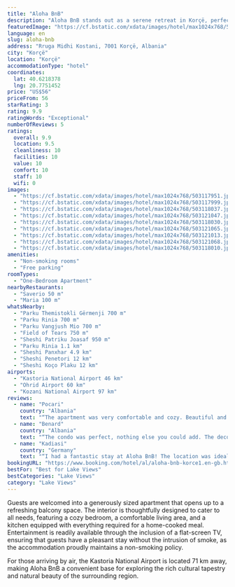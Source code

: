 ```yaml
---
title: "Aloha BnB"
description: "Aloha BnB stands out as a serene retreat in Korçë, perfectly positioned just a stone's throw away from the enchanting Ohrid Lake Springs and the historic Monastery Saint Naum."
featuredImage: "https://cf.bstatic.com/xdata/images/hotel/max1024x768/503117951.jpg?k=a73f18879e48c76fdefbeb0da83fc922e5d6cc650eaa8506423e27861affda7a&o=&hp=1"
language: en
slug: aloha-bnb
address: "Rruga Midhi Kostani, 7001 Korçë, Albania"
city: "Korçë"
location: "Korçë"
accommodationType: "hotel"
coordinates:
  lat: 40.6218378
  lng: 20.7751452
price: "US$56"
priceFrom: 56
starRating: 3
rating: 9.9
ratingWords: "Exceptional"
numberOfReviews: 5
ratings:
  overall: 9.9
  location: 9.5
  cleanliness: 10
  facilities: 10
  value: 10
  comfort: 10
  staff: 10
  wifi: 0
images:
  - "https://cf.bstatic.com/xdata/images/hotel/max1024x768/503117951.jpg?k=a73f18879e48c76fdefbeb0da83fc922e5d6cc650eaa8506423e27861affda7a&o=&hp=1"
  - "https://cf.bstatic.com/xdata/images/hotel/max1024x768/503117999.jpg?k=1729c0c9aa52da26ac145497b7cb896671614bb14bb6eee32552f8e0cb21aef7&o=&hp=1"
  - "https://cf.bstatic.com/xdata/images/hotel/max1024x768/503118037.jpg?k=cd0dcde393f3f7903a0585fd2497ddeb09c7aef7df8e769bff8b33433512d0bb&o=&hp=1"
  - "https://cf.bstatic.com/xdata/images/hotel/max1024x768/503121047.jpg?k=6e0344f90068818f8d27c59d83a5d2de34b2d56a1e583b0b1892430e793375c8&o=&hp=1"
  - "https://cf.bstatic.com/xdata/images/hotel/max1024x768/503118030.jpg?k=fc68edffcfbf8e02d882af06c413eb66a9bd02f3fb04838545e495deab9ad334&o=&hp=1"
  - "https://cf.bstatic.com/xdata/images/hotel/max1024x768/503121065.jpg?k=52ec34a9534fa2e20ff76cd759216ae8e766c01ca704625201ff06d273b4bbff&o=&hp=1"
  - "https://cf.bstatic.com/xdata/images/hotel/max1024x768/503121013.jpg?k=178546757357ea62791067c3b23189138dde494a1d055b8192284c7ccd89ba65&o=&hp=1"
  - "https://cf.bstatic.com/xdata/images/hotel/max1024x768/503121068.jpg?k=503fbfb4004133c4b4f8fd9bf126d0069b0691c6c46691e9c598476ddddeeefd&o=&hp=1"
  - "https://cf.bstatic.com/xdata/images/hotel/max1024x768/503118010.jpg?k=d5468192808845a5072809f3f5ade7790968e08f16916c7e15f2a829925a5605&o=&hp=1"
amenities:
  - "Non-smoking rooms"
  - "Free parking"
roomTypes:
  - "One-Bedroom Apartment"
nearbyRestaurants:
  - "Saverio 50 m"
  - "Maria 100 m"
whatsNearby:
  - "Parku Themistokli Gërmenji 700 m"
  - "Parku Rinia 700 m"
  - "Parku Vangjush Mio 700 m"
  - "Field of Tears 750 m"
  - "Sheshi Patriku Joasaf 950 m"
  - "Parku Rinia 1.1 km"
  - "Sheshi Panxhar 4.9 km"
  - "Sheshi Penetori 12 km"
  - "Sheshi Koço Plaku 12 km"
airports:
  - "Kastoria National Airport 46 km"
  - "Ohrid Airport 60 km"
  - "Kozani National Airport 97 km"
reviews:
  - name: "Pocari"
    country: "Albania"
    text: "“The apartment was very comfortable and cozy. Beautiful and modern furniture. Amazing compared by the price”"
  - name: "Benard"
    country: "Albania"
    text: "“The condo was perfect, nothing else you could add. The decoration is very much in sync altogether. Stepping out of the room you would find a room at balcony which me as a smoker enjoyed it a lot since there was heating also (it was -2* outside).”"
  - name: "Kadiasi"
    country: "Germany"
    text: "“I had a fantastic stay at Aloha BnB! The location was ideal, making it convenient to explore the area, and the complimentary breakfast was a delightful way to start each day. I highly recommend it for both the excellent location and the added...”"
bookingURL: "https://www.booking.com/hotel/al/aloha-bnb-korce1.en-gb.html?aid=8035640"
bestFor: "Best for Lake Views"
bestCategories: "Lake Views"
category: "Lake Views"
---
```


Guests are welcomed into a generously sized apartment that opens up to a refreshing balcony space. The interior is thoughtfully designed to cater to all needs, featuring a cozy bedroom, a comfortable living area, and a kitchen equipped with everything required for a home-cooked meal. Entertainment is readily available through the inclusion of a flat-screen TV, ensuring that guests have a pleasant stay without the intrusion of smoke, as the accommodation proudly maintains a non-smoking policy.

For those arriving by air, the Kastoria National Airport is located 71 km away, making Aloha BnB a convenient base for exploring the rich cultural tapestry and natural beauty of the surrounding region.